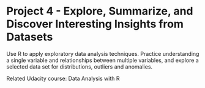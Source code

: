 # Project 4 - Explore, Summarize, and Discover Interesting Insights from Datasets

Use R to apply exploratory data analysis techniques. Practice understanding a single variable and relationships between multiple variables, and explore a selected data set for distributions, outliers and anomalies. 

Related Udacity course: Data Analysis with R
